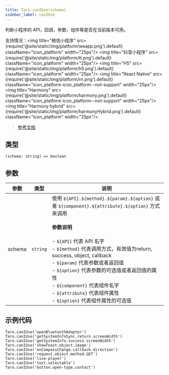 ```yaml
---
title: Taro.canIUse(schema)
sidebar_label: canIUse
---
```


判断小程序的 API，回调，参数，组件等是否在当前版本可用。

支持情况：<img title="微信小程序" src={require('@site/static/img/platform/weapp.png').default} className="icon_platform" width="25px"/> <img title="抖音小程序" src={require('@site/static/img/platform/tt.png').default} className="icon_platform" width="25px"/> <img title="H5" src={require('@site/static/img/platform/h5.png').default} className="icon_platform" width="25px"/> <img title="React Native" src={require('@site/static/img/platform/rn.png').default} className="icon_platform icon_platform--not-support" width="25px"/> <img title="Harmony" src={require('@site/static/img/platform/harmony.png').default} className="icon_platform icon_platform--not-support" width="25px"/> <img title="Harmony hybrid" src={require('@site/static/img/platform/harmonyHybrid.png').default} className="icon_platform" width="25px"/>

> [参考文档](https://developers.weixin.qq.com/miniprogram/dev/api/base/wx.canIUse.html)

## 类型

```tsx
(schema: string) => boolean
```

## 参数

| 参数 | 类型 | 说明 |
| --- | --- | --- |
| schema | `string` | 使用 `${API}.${method}.${param}.${option}` 或者 `${component}.${attribute}.${option}` 方式来调用<br /><br />**参数说明**<br /><br />- `${API}` 代表 API 名字<br />- `${method}` 代表调用方式，有效值为return, success, object, callback<br />- `${param}` 代表参数或者返回值<br />- `${option}` 代表参数的可选值或者返回值的属性<br />- `${component}` 代表组件名字<br />- `${attribute}` 代表组件属性<br />- `${option}` 代表组件属性的可选值 |

## 示例代码

```tsx
Taro.canIUse('openBluetoothAdapter')
Taro.canIUse('getSystemInfoSync.return.screenWidth')
Taro.canIUse('getSystemInfo.success.screenWidth')
Taro.canIUse('showToast.object.image')
Taro.canIUse('onCompassChange.callback.direction')
Taro.canIUse('request.object.method.GET')
Taro.canIUse('live-player')
Taro.canIUse('text.selectable')
Taro.canIUse('button.open-type.contact')
```

